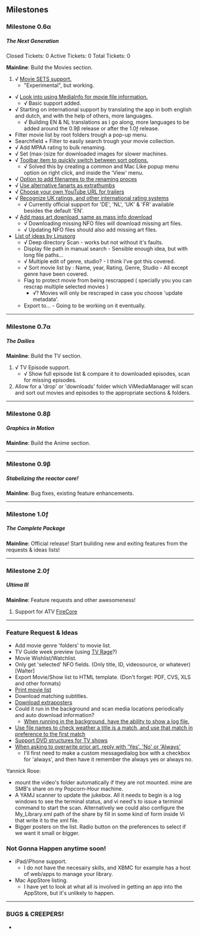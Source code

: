

## Milestones ##


### Milestone 0.6α ###
##### The Next Generation #####

Closed Tickets: 0
Active Tickets: 0
Total Tickets:  0

__Mainline__: Build the Movies section.

1. √ [Movie SETS support.](http://forum.xbmc.org/showpost.php?p=888980&postcount=82 "Macsorzist")
	- "Experimental", but working.
* √ [Look into using MediaInfo for movie file information.](http://forum.xbmc.org/showpost.php?p=890200&postcount=115 "BigDave")
	- √ Basic support added.
* √ Starting on international support by translating the app in both english and dutch, and with the help of others, more languages.
	- √ Building EN & NL translations as I go along, more languages to be added around the 0.9β release or after the 1.0ƒ release.
* Filter movie list by root folders trough a pop-up menu.
* Searchfield + Filter to easily search trough your movie collection.
* √ Add MPAA rating to bulk renaming.
* √ Set (max-)size for downloaded images for slower machines.
* √ [Toolbar item to quickly switch between sort options.](http://forum.xbmc.org/showpost.php?p=892114&postcount=150 "i814u2")
	- √ Solved this by creating a common and Mac Like popup menu option on right click, and inside the 'View' menu.
* √ [Option to add filenames to the renaming proces](http://forum.xbmc.org/showpost.php?p=892149&postcount=154 "T800")
* √ [Use alternative fanarts as extrathumbs](http://forum.xbmc.org/showpost.php?p=894152&postcount=229 "Smilenkovski")
* √ [Choose your own YouTube URL for trailers](http://forum.xbmc.org/showpost.php?p=901399&postcount=336 "steve1977")
* √ [Recognize UK ratings, and other international rating systems](http://forum.xbmc.org/showpost.php?p=902311&postcount=341 "Tiny Clanger")
	- √ Currently official support for 'DE', 'NL', 'UK' & 'FR' available besides the default 'EN'.
* √ [Add mass art download, same as mass info download](http://forum.xbmc.org/showpost.php?p=904844&postcount=358 "Linusorg")
	- √ Downloading missing NFO files will download missing art files.
	- √ Updating NFO files should also add missing art files.
* [List of ideas by Linusorg](http://forum.xbmc.org/showpost.php?p=907203&postcount=380 "Linusort")
	- √ Deep directory Scan - works but not without it's faults.
	- Display file path in manual search - Sensible enough idea, but with long file paths...
	- √ Multiple edit of genre, studio? - I think I've got this covered.
	- √ Sort movie list by : Name, year, Rating, Genre, Studio - All except genre have been covered.
	- Flag to protect movie from being rescrapped ( specially you you can rescrap multiple selected movies )
		- √? Movies will only be rescraped in case you choose 'update metadata'.
	- Export to... - Going to be working on it eventually.

----

### Milestone 0.7α ###
##### The Dailies #####

__Mainline__: Build the TV section.

1. √ TV Episode support.
	- √ Show full episode list & compare it to downloaded episodes, scan for missing episodes.
2. Allow for a 'drop' or 'downloads' folder which ViMediaManager will scan and sort out movies and episodes to the appropriate sections & folders.

----

### Milestone 0.8β ###
##### Graphics in Motion #####

__Mainline__: Build the Anime section.

----

### Milestone 0.9β ###
##### Stabelizing the reactor core! #####

__Mainline__: Bug fixes, existing feature enhancements.

----

### Milestone 1.0ƒ ###
##### The Complete Package #####

__Mainline__: Official release! Start building new and exiting features from the requests & ideas lists!

----

### Milestone 2.0ƒ ###
##### Ultima III #####

__Mainline__: Feature requests and other awesomeness!

1. Support for ATV [FireCore](http://support.firecore.com/entries/20557283-metadata-and-cover-art)

----

### Feature Request & Ideas ###

* Add movie genre 'folders' to movie list.
* TV Guide week preview (using [TV Rage](http://services.tvrage.com/tools/quickinfo.php?show=%s "TV Rage")?)
* Movie Wishlist/Watchlist.
* Only get 'selected' NFO fields. (Only title, ID, videosource, or whatever) [Walter]
* Export Movie/Show list to HTML template. (Don't forget: PDF, CVS, XLS and other formats)
* [Print movie list](http://forum.xbmc.org/showpost.php?p=888980&postcount=82 "Macsorzist")
* Download matching subtitles.
* [Download extraposters](http://forum.xbmc.org/showthread.php?tid=109976&pid=1290795#pid1290795 "mfrelink")
* Could it run in the background and scan media locations periodically and auto download information?
  * [When running in the background, have the ability to show a log file.](http://forum.xbmc.org/showpost.php?p=899757&postcount=321 "Pecinko")
* [Use file names to check weather a title is a match, and use that match in preference to the first match](http://forum.xbmc.org/showpost.php?p=894247&postcount=238 "i814u2")
* [Support DVD structures for TV shows](http://forum.xbmc.org/showpost.php?p=903042&postcount=345 "Linusorg")
* [When asking to overwrite prior art, reply with 'Yes', 'No' or 'Always'](http://forum.xbmc.org/showpost.php?p=912765&postcount=416 "Pecinko")
	- I'll first need to make a custom messagedialog box with a checkbox for 'always', and then have it remember the always yes or always no.

Yannick Rose:
* mount the video's folder automatically if they are not mounted. mine are SMB's share on my Popcorn-Hour machine.
* A YAMJ scanner to update the jukebox. All it needs to begin is a log windows to see the terminal status, and vi need's to issue a terminal command to start the scan. Alternatively we could also configure the My_Library.xml path of the share by fill in some kind of form inside Vi that write it to the xml file.
* Bigger posters on the list. Radio button on the preferences to select if we want it small or bigger.

### Not Gonna Happen anytime soon! ###

* iPad/iPhone support.
	- I do not have the necesairy skills, and XBMC for example has a host of web/apps to manage your library.
* Mac AppStore listing.
	- I have yet to look at what all is involved in getting an app into the AppStore, but it's unlikely to happen.

----

### BUGS & CREEPERS! ###

* 